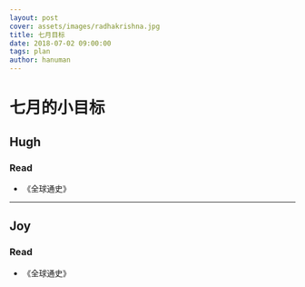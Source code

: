 ```yaml
---
layout: post
cover: assets/images/radhakrishna.jpg
title: 七月目标
date: 2018-07-02 09:00:00
tags: plan
author: hanuman
---
```




# 七月的小目标

## Hugh

### Read

- 《全球通史》

----

## Joy

### Read

- 《全球通史》
